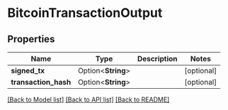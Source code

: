 # BitcoinTransactionOutput

## Properties

| Name                  | Type               | Description | Notes       |
| --------------------- | ------------------ | ----------- | ----------- |
| **signed\_tx**        | Option<**String**> |             | \[optional] |
| **transaction\_hash** | Option<**String**> |             | \[optional] |

[\[Back to Model list\]](./#documentation-for-models) [\[Back to API list\]](./#documentation-for-api-endpoints) [\[Back to README\]](./)
